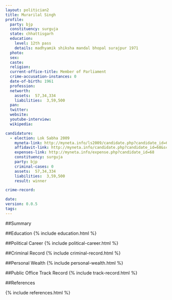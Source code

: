 ```yaml
---
layout: politician2
title: Murarilal Singh
profile: 
  party: bjp
  constituency: surguja
  state: chhattisgarh
  education: 
    level: 12th pass
    details: madhyamik shiksha mandal bhopal surajpur 1971
  photo: 
  sex: 
  caste: 
  religion: 
  current-office-title: Member of Parliament
  crime-accusation-instances: 0
  date-of-birth: 1961
  profession: 
  networth: 
    assets:  57,34,334
    liabilities:  3,59,500
  pan: 
  twitter: 
  website: 
  youtube-interview: 
  wikipedia: 

candidature: 
  - election: Lok Sabha 2009
    myneta-link: http://myneta.info/ls2009/candidate.php?candidate_id=68
    affidavit-link: http://myneta.info/candidate.php?candidate_id=68&scan=original
    expenses-link: http://myneta.info/expense.php?candidate_id=68
    constituency: surguja 
    party: bjp
    criminal-cases: 0
    assets:  57,34,334
    liabilities:  3,59,500
    result: winner 

crime-record: 

date: 
version: 0.0.5
tags: 
---
```

##Summary


##Education
{% include education.html %}


##Political Career
{% include political-career.html %}


##Criminal Record
{% include criminal-record.html %}


##Personal Wealth
{% include personal-wealth.html %}


##Public Office Track Record
{% include track-record.html %}


##References


{% include references.html %}